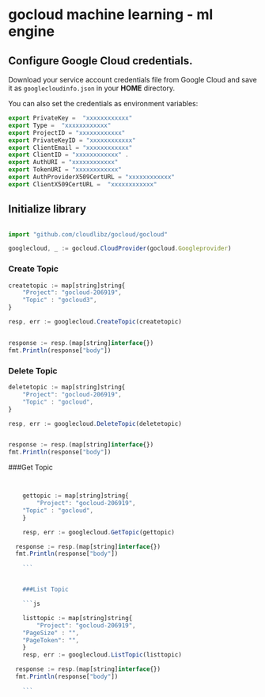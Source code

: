 # gocloud machine learning - ml engine

## Configure Google Cloud credentials.

Download your service account credentials file from Google Cloud and save it as `googlecloudinfo.json` in your <b>HOME</b> directory.

You can also set the credentials as environment variables:
```js
export PrivateKey =  "xxxxxxxxxxxx"
export Type =  "xxxxxxxxxxxx"
export ProjectID = "xxxxxxxxxxxx"
export PrivateKeyID = "xxxxxxxxxxxx"
export ClientEmail = "xxxxxxxxxxxx"
export ClientID = "xxxxxxxxxxxx" .
export AuthURI = "xxxxxxxxxxxx"
export TokenURI = "xxxxxxxxxxxx"
export AuthProviderX509CertURL = "xxxxxxxxxxxx"
export ClientX509CertURL =  "xxxxxxxxxxxx"
```

## Initialize library

```js

import "github.com/cloudlibz/gocloud/gocloud"

googlecloud, _ := gocloud.CloudProvider(gocloud.Googleprovider)
```

### Create Topic

```js
createtopic := map[string]string{
	"Project": "gocloud-206919",
	"Topic" : "gocloud3",
}

resp, err := googlecloud.CreateTopic(createtopic)


response := resp.(map[string]interface{})
fmt.Println(response["body"])

  ```

### Delete Topic

```js
deletetopic := map[string]string{
	"Project": "gocloud-206919",
	"Topic" : "gocloud",
}

resp, err := googlecloud.DeleteTopic(deletetopic)


response := resp.(map[string]interface{})
fmt.Println(response["body"])

```

###Get Topic

```js


	gettopic := map[string]string{
		"Project": "gocloud-206919",
    "Topic" : "gocloud",
	}

	resp, err := googlecloud.GetTopic(gettopic)

  response := resp.(map[string]interface{})
  fmt.Println(response["body"])

	```


	###List Topic

	```js

	listtopic := map[string]string{
		"Project": "gocloud-206919",
    "PageSize" : "",
    "PageToken": "",
	}
	resp, err := googlecloud.ListTopic(listtopic)

  response := resp.(map[string]interface{})
  fmt.Println(response["body"])

	```
